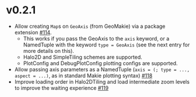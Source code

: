 # v0.2.1

- Allow creating `Map`s on `GeoAxis` (from GeoMakie) via a package extension [#114](https://github.com/MakieOrg/Tyler.jl/pull/114).
  - This works if you pass the GeoAxis to the `axis` keyword, or a NamedTuple with the keyword `type = GeoAxis` (see the next entry for more details on this).
  - Halo2D and SimpleTiling schemes are supported.
  - PlotConfig and DebugPlotConfig plotting configs are supported.
- Allow passing axis parameters as a NamedTuple (`axis = (; type = ..., aspect = ...)`, as in standard Makie plotting syntax) [#118](https://github.com/MakieOrg/Tyler.jl/pull/118)
- Improve loading order in Halo2DTiling and load intermediate zoom levels to improve the waiting experience [#119](https://github.com/MakieOrg/Tyler.jl/pull/119)
